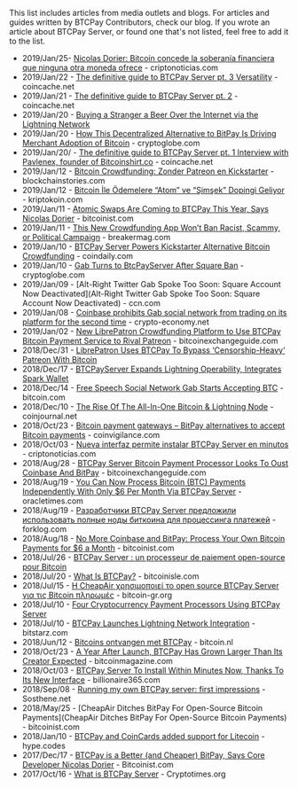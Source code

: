 This list includes articles from media outlets and blogs. For articles and guides written by BTCPay Contributors, check our blog. If you wrote an article about BTCPay Server, or found one that's not listed, feel free to add it to the list.

* 2019/Jan/25- [ Nicolas Dorier: Bitcoin concede la soberanía financiera que ninguna otra moneda ofrece](https://www.criptonoticias.com/entrevistas/nicolas-dorier-bitcoin-soberania-financiera-btcpay/) - criptonoticias.com
* 2019/Jan/22 - [The definitive guide to BTCPay Server pt. 3 Versatility](https://medium.com/@rickytheghost1981/the-definitive-guide-to-btcpay-server-pt-3-versatility-c33aec10c0bc) - coincache.net
* 2019/Jan/21 - [The definitive guide to BTCPay Server pt. 2](https://medium.com/@rickytheghost1981/the-definitive-guide-to-btcpay-server-pt-2-d78c2679faf) - coincache.net
* 2019/Jan/20 - [Buying a Stranger a Beer Over the Internet via the Lightning Network](https://www.cryptoglobe.com/latest/2019/01/buying-a-stranger-a-beer-over-the-internet-via-the-lightning-network/)
* 2019/Jan/20 - [How This Decentralized Alternative to BitPay Is Driving Merchant Adoption of Bitcoin](https://www.cryptoglobe.com/latest/2019/01/how-this-decentralized-alternative-to-bitpay-is-driving-merchant-adoption-of-bitcoin/) - cryptoglobe.com
* 2019/Jan/20/ - [The definitive guide to BTCPay Server pt. 1 Interview with Pavlenex, founder of Bitcoinshirt.co](https://www.coincache.net/2019/01/20/the-definitive-guide-to-btcpay-server-pt-1-interview-with-pavlenex-founder-of-bitcoinshirt-co/?v=f5b15f58caba) - coincache.net
* 2019/Jan/12 - [Bitcoin Crowdfunding: Zonder Patreon en Kickstarter](https://www.blockchainstories.com/2019/01/12/bitcoin-crowdfunding-zonder-patreon-en-kickstarter/) - blockchainstories.com
* 2019/Jan/12 - [Bitcoin İle Ödemelere “Atom” ve “Şimşek” Dopingi Geliyor](https://kriptokoin.com/bitcoin-ile-odemelere-atom-simsek-dopingi-geliyor/) - kriptokoin.com
* 2019/Jan/11 - [Atomic Swaps Are Coming to BTCPay This Year, Says Nicolas Dorier](https://bitcoinist.com/btcpay-atomic-swaps-nicolas-dorier/) - bitcoinist.com
* 2019/Jan/11 - [This New Crowdfunding App Won’t Ban Racist, Scammy, or Political Campaign](https://breakermag.com/this-new-crowdfunding-app-wont-ban-racist-scammy-or-political-campaigns/) - breakermag.com
* 2019/Jan/10 - [BTCPay Server Powers Kickstarter Alternative Bitcoin Crowdfunding](https://www.coindaily.co/btcpay-server-powers-kickstarter-alternative-bitcoin-crowdfunding%E2%80%8A/) - coindaily.com
* 2019/Jan/10 - [Gab Turns to BtcPayServer After Square Ban](https://www.cryptoglobe.com/latest/2019/01/gab-turns-to-btcpayserver-after-square-ban/) - cryptoglobe.com
* 2019/Jan/09 - [Alt-Right Twitter Gab Spoke Too Soon: Square Account Now Deactivated](Alt-Right Twitter Gab Spoke Too Soon: Square Account Now Deactivated) - ccn.com
* 2019/Jan/08 - [Coinbase prohibits Gab social network from trading on its platform for the second time](https://www.crypto-economy.net/en/coinbase-prohibits-gab-social-network-from-trading-on-its-platform-for-the-second-time/) - crypto-economy.net
* 2019/Jan/02 - [New LibrePatron Crowdfunding Platform to Use BTCPay Bitcoin Payment Service to Rival Patreon](https://bitcoinexchangeguide.com/new-librepatron-crowdfunding-platform-to-use-btcpay-bitcoin-payment-service-to-rival-patreon/) - bitcoinexchangeguide.com
* 2018/Dec/31 - [LibrePatron Uses BTCPay To Bypass ‘Censorship-Heavy’ Patreon With Bitcoin](https://bitcoinist.com/librepatron-btcpay-patreon-bitcoin/)
* 2018/Dec/17 - [BTCPayServer Expands Lightning Operability, Integrates Spark Wallet](https://bitcoinmagazine.com/articles/btcpayserver-expands-lightning-operability-integrates-spark-wallet/)
* 2018/Dec/14 - [Free Speech Social Network Gab Starts Accepting BTC](https://news.bitcoin.com/free-speech-social-network-gab-btc/) - bitcoin.com
* 2018/Dec/10 - [The Rise Of The All-In-One Bitcoin & Lightning Node](https://coinjournal.net/the-rise-of-the-all-in-one-bitcoin-lightning-node/) - coinjournal.net
* 2018/Oct/23 - [Bitcoin payment gateways – BitPay alternatives to accept Bitcoin payments](https://coinvigilance.com/bitcoin-payment-gateways-bitpay-alternatives-to-accept-bitcoin-payments/) - coinvigilance.com
* 2018/Oct/03 - [Nueva interfaz permite instalar BTCPay Server en minutos](https://www.criptonoticias.com/infraestructura/nueva-interfaz-permite-instalar-btcpay-server-minutos/) - criptonoticias.com
* 2018/Aug/28 - [BTCPay Server Bitcoin Payment Processor Looks To Oust Coinbase And BitPay](https://bitcoinexchangeguide.com/btcpay-server-bitcoin-payment-processor-looks-to-oust-coinbase-and-bitpay/) - bitcoinexchangeguide.com
* 2018/Aug/19 - [You Can Now Process Bitcoin (BTC) Payments Independently With Only $6 Per Month Via BTCPay Server](https://oracletimes.com/you-can-now-process-bitcoin-btc-payments-independently-with-only-6-per-month-via-btcpay-server/) - oracletimes.com
* 2018/Aug/19 - [Разработчики BTCPay Server предложили использовать полные ноды биткоина для процессинга платежей](https://forklog.com/razrabotchiki-btcpay-server-predlozhili-ispolzovat-polnye-nody-bitkoina-dlya-protsessinga-platezhej/) - forklog.com
* 2018/Aug/18 - [No More Coinbase and BitPay: Process Your Own Bitcoin Payments for $6 a Month](https://bitcoinist.com/process-bitcoin-payments-6-month/) - bitcoinist.com
* 2018/Jul/26 - [BTCPay Server : un processeur de paiement open-source pour Bitcoin](https://bitcoin.fr/btcpay-server-un-processeur-de-paiement-open-source-pour-bitcoin/)
* 2018/Jul/20 - [What Is BTCPay?](https://www.bitcoinisle.com/2018/07/20/what-is-btcpay/) - bitcoinisle.com
* 2018/Jul/15 - [H CheapAir χρησιμοποιεί το open source BTCPay Server για τις Bitcoin πληρωμές](https://www.bitcoin-gr.org/?p=7912) - bitcoin-gr.org
* 2018/Jul/10 - [Four Cryptocurrency Payment Processors Using BTCPay Server](http://naaju.com/venezuela/four-cryptocurrency-payment-processors-using-btcpay-server-cryptonews/)
* 2018/Jul/10 - [BTCPay Launches Lightning Network Integration](https://www.bitstarz.com/blog/btcpay-launches-lightning-network-integration) - bitstarz.com
* 2018/Jun/12 - [Bitcoins ontvangen met BTCPay](https://bitcoin.nl/nieuws/bitcoins-ontvangen-met-btcpay-259) - bitcoin.nl
* 2018/Oct/23 - [A Year After Launch, BTCPay Has Grown Larger Than Its Creator Expected](https://bitcoinmagazine.com/articles/year-after-launch-btcpay-has-grown-larger-its-creator-expected/) - bitcoinmagazine.com
* 2018/Oct/03 - [BTCPay Server To Install Within Minutes Now, Thanks To Its New Interface](https://billionaire365.com/2018/10/03/btcpay-server-to-install-within-minutes-now-thanks-to-its-new-interface/) - billionaire365.com
* 2018/Sep/08 - [Running my own BTCPay server: first impressions](https://www.sosthene.net/btcpay-bilan/) - Sosthene.net
* 2018/May/25 - [CheapAir Ditches BitPay For Open-Source Bitcoin Payments](CheapAir Ditches BitPay For Open-Source Bitcoin Payments) - bitcoinist.com
* 2018/Jan/10 - [BTCPay and CoinCards added support for Litecoin](https://hype.codes/btcpay-and-coincards-added-support-litecoin) - hype.codes
* 2017/Dec/17 - [BTCPay is a Better (and Cheaper) BitPay, Says Core Developer Nicolas Dorier](https://bitcoinist.com/btcpay-core-developer-better-bitpay/) - Bitcoinist.com
* 2017/Oct/16 - [What  is BTCPay Server](http://cryptotimes.org/bitcoin/what-is-btcpay-server/) - Cryptotimes.org
